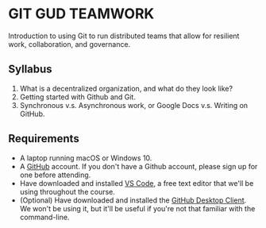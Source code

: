 # GIT GUD TEAMWORK

Introduction to using Git to run distributed teams that
allow for resilient work, collaboration, and governance.

## Syllabus

1. What is a decentralized organization, and what do they look like?
2. Getting started with Github and Git.
3. Synchronous v.s. Asynchronous work, or Google Docs v.s. Writing on GitHub.

## Requirements

- A laptop running macOS or Windows 10.
- A [GitHub](https://github.com/) account. If you don't have a Github account, please sign up for one before attending.
- Have downloaded and installed [VS Code](https://code.visualstudio.com/), a free text editor that we'll be using throughout the course.
- (Optional) Have downloaded and installed the [GitHub Desktop Client](https://desktop.github.com/). We won't be using it, but it'll be useful if you're not that familiar with the command-line.

